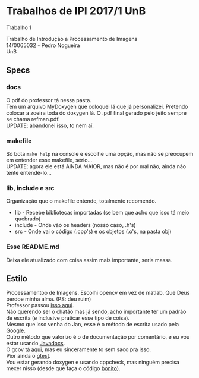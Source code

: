 # Trabalhos de IPI 2017/1 UnB

Trabalho 1  

Trabalho de Introdução a Processamento de Imagens  
14/0065032 - Pedro Nogueira  
UnB  

## Specs

### docs

  O pdf do professor tá nessa pasta.  
  Tem um arquivo MyDoxygen que coloquei lá que já personalizei. Pretendo colocar a zoeira toda do doxygen lá. O .pdf final gerado pelo jeito sempre se chama refman.pdf.  
  UPDATE: abandonei isso, to nem aí.  

### makefile

  Só bota ```make help``` na console e escolhe uma opção, mas não se preocupem em entender esse makefile, sério...  
  UPDATE: agora ele está AINDA MAIOR, mas não é por mal não, ainda não tente entendê-lo...  

### lib, include e src

  Organização que o makefile entende, totalmente recomendo.  

   * lib - Recebe bibliotecas importadas (se bem que acho que isso tá meio quebrado)  
   * include - Onde vão os headers (nosso caso, .h's)  
   * src - Onde vai o código (.cpp's) e os objetos (.o's, na pasta obj)

### Esse README.md

  Deixa ele atualizado com coisa assim mais importante, seria massa.  

## Estilo

Processamentoo de Imagens. Escolhi opencv em vez de matlab. Que Deus perdoe minha alma. (PS: deu ruim)  
Professor passou [isso aqui](http://www.ieee.org/conferences_events/conferences/publishing/templates.html).  
Não querendo ser o chatão mas já sendo, acho importante ter um padrão de escrita (e inclusive praticar esse tipo de coisa).  
Mesmo que isso venha do Jan, esse é o método de escrita usado pela [Google](https://google.github.io/styleguide/cppguide.html).  
Outro método que valorizo é o de documentação por comentário, e eu vou estar usando [Javadocs](http://www.stack.nl/~dimitri/doxygen/manual/docblocks.html#cppblock).  
O gcov tá [aqui](http://bobah.net/d4d/tools/code-coverage-with-gcov), mas eu sinceramente to sem saco pra isso.  
Pior ainda o [gtest](https://github.com/google/googletest).  
Vou estar gerando doxygen e usando cppcheck, mas ninguém precisa mexer nisso (desde que faça o código [bonito](https://www.youtube.com/watch?v=U8HKaO8qXS4)).  
